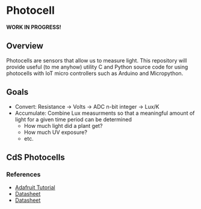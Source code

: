 # Photocell
**WORK IN PROGRESS!**

## Overview

Photocells are sensors that allow us to measure light. This repository will provide useful (to me anyhow) utility C and Python source code for using photocells with IoT micro controllers such as Arduino and Micropython.

## Goals

* Convert: Resistance -> Volts -> ADC n-bit integer -> Lux/K
* Accumulate: Combine Lux measurments so that a meaningful amount of light for a given time period can be determined
  * How much light did a plant get?
  * How much UV exposure?
  * etc.

## CdS Photocells



### References

* [Adafruit Tutorial](https://learn.adafruit.com/photocells/overview)
* [Datasheet](https://cdn-learn.adafruit.com/assets/assets/000/010/127/original/PDV-P8001.pdf)
* [Datasheet](https://cdn-learn.adafruit.com/assets/assets/000/010/128/original/DTS_A9950_A7060_B9060.pdf)
